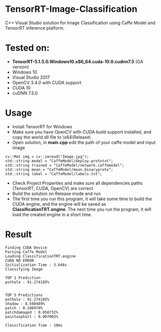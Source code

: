 # TensorRT-Image-Classification
C++ Visual Studio solution for Image Classification using Caffe Model and TensorRT inference platform.

# Tested on:
 - **TensorRT-5.1.5.0.Windows10.x86_64.cuda-10.0.cudnn7.5** (GA version)
 - Windows 10
 - Visual Studio 2017
 - OpenCV 3.4.0 with CUDA support
 - CUDA 10
 - cuDNN 7.5.0
 
# Usage
 - Install TensorRT for Windows
 - Make sure you have OpenCV with CUDA build support installed, and copy the world.dll file to \x64\Release\
 - Open solution, in **main.cpp** edit the path of your caffe model and input image
```
cv::Mat img = cv::imread("Image.jpg");
std::string model = "CaffeModel/deploy.prototxt";
std::string trained = "CaffeModel/network.caffemodel";
std::string mean = "CaffeModel/mean.binaryproto";
std::string label = "CaffeModel/labels.txt";
```
 - Check Project Properties and make sure all dependencies paths (TensorRT, CUDA, OpenCV) are correct
 - Build the solution on Release mode and run
 - The first time you run this program, it will take some time to build the CUDA engine, and the engine will be saved as **ClassificationTRT.engine**. The next time you run the program, it will load the created engine in a short time.

# Result
```
Finding CUDA Device
Parsing Caffe Model
Loading ClassificationTRT.engine
CUDA NO ERROR
Initialization Time : 3.646s
Classifying Image

TOP 1 Prediction
pothole : 91.274185%


TOP 5 Predictions
pothole : 91.274185%
shadow : 8.560489%
patch : 0.106978%
patchdamaged : 0.050732%
paintasphalt : 0.007003%

Classification Time : 10ms
```
